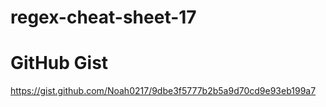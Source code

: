 # regex-cheat-sheet-17

# GitHub Gist

https://gist.github.com/Noah0217/9dbe3f5777b2b5a9d70cd9e93eb199a7
